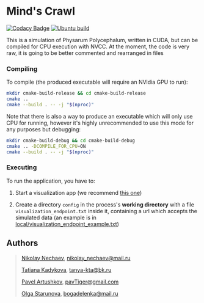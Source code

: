 # Mind's Crawl

[![Codacy Badge](https://api.codacy.com/project/badge/Grade/cd8ac0eb5b334c68b7661ab756049191)](https://app.codacy.com/gh/physarumAdv/minds_crawl?utm_source=github.com&utm_medium=referral&utm_content=physarumAdv/minds_crawl&utm_campaign=Badge_Grade_Dashboard)
[![Ubuntu build](https://github.com/physarumAdv/minds_crawl/workflows/Ubuntu%20build/badge.svg)](https://github.com/physarumAdv/minds_crawl/actions?query=workflow%3A%22Ubuntu+build%22)

This is a simulation of Physarum Polycephalum, written in CUDA, but can be compiled for CPU execution with NVCC.
At the moment, the code is very raw, it is going to be better commented and rearranged in files

### Compiling

To compile (the produced executable will require an NVidia GPU to run):
```bash
mkdir cmake-build-release && cd cmake-build-release
cmake ..
cmake --build . -- -j "$(nproc)"
```

Note that there is also a way to produce an executable which will only use CPU for running, however it's highly unrecommended to use this mode for any purposes but debugging:
```bash
mkdir cmake-build-debug && cd cmake-build-debug
cmake .. -DCOMPILE_FOR_CPU=ON
cmake --build . -- -j "$(nproc)"
```

### Executing
To run the application, you have to:

1. Start a visualization app (we recommend [this one](https://github.com/physarumAdv/Physarum_webGL))

2. Create a directory `config` in the process's **working directory** with a file `visualization_endpoint.txt` inside it, containing a url which accepts the simulated data (an example is in [local/visualization_endpoint_example.txt](config/visualization_endpoint_example.txt))

## Authors

> [Nikolay Nechaev](http://t.me/kolayne), [nikolay_nechaev@mail.ru](mailto:nikolay_nechaev@mail.ru)
>
> [Tatiana Kadykova](http://vk.com/ricopin), [tanya-kta@bk.ru](mailto:tanya-kta@bk.ru)
>
> [Pavel Artushkov](http://t.me/pavtiger), [pavTiger@gmail.com](mailto:pavTiger@gmail.com)
>
> [Olga Starunova](http://vk.com/id2051067), [bogadelenka@mail.ru](mailto:bogadelenka@mail.ru)
